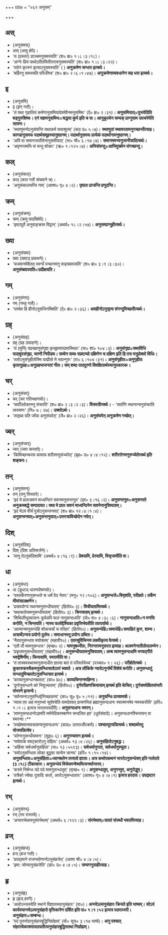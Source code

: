 +++
title = "०६९ अनुसम्"

+++

## अस्
- {अनुसमस्}
- अस् (असु क्षेपे)।
- 'त (प्रस्तरं) प्राञ्चमनुसमस्यति' (श० ब्रा० १।८।३।१८)।
- 'अग्नेः प्रियं पाथोऽपीतमितीतरावनुसमस्यति' (श० ब्रा० १।८।३।२२)।
- 'तदेनं कृत्स्नं कृत्वाऽनुसमस्यति' ( ) **अनुक्रमेण सन्धत्त इत्यर्थः।**
- 'बर्हिरनु समस्यति परिधींश्च' (श० ब्रा० २।६।१।४७)। **अनुक्रमेणाव्यवधानेन सह धत्त इत्यर्थः।**

## इ
- {अनुसमि}
- इ (इण् गतौ)।
- 'तं यथा गृहातितं कर्मणानुसमियादेवमेवैनमनुसमिमः' (ऐ० ब्रा० २।३१)। **अनुसमियात्=पूजयेदिति षड्गुरुशिष्यः। एनं यज्ञमनुसमिभः=श्रद्धया कुर्म इति च सः। आनुकूल्येन सम्यक् प्राप्नुयाम उपचरेमेति सायणः।**
- 'स्थाणुमन्येऽनुसंयन्ति यथाकर्म यथाश्रुतम्' (कठ उ० ५।७)। **स्थाणुतां स्थावरतामनुगच्छन्तीत्याह। काण्डानुसमयः पदार्थसमूहस्यानुष्ठानम्। पदार्थानुसमयः प्रत्येकं पदार्थानामनुष्ठानम्।**
- 'अपि वा समानजातीयेनानुसमीयात्' (भा० श्रौ० ६।१७।७)। **समागममभ्यनुजानीयादित्यर्थः।**
- 'अपृणन्तमभि सं यन्तु शोकाः' (ऋ० १।१२५।७)। **अभिसंयन्तु=आभिमुख्येन संगच्छन्तु।**

## कल्
- {अनुसंकल्}
- कल् (कल गतौ संख्याने च)।
- 'अनुसंकालयन्ति गाम्' (आश्व० गृ० ४।२)। **पृष्ठतः प्राजन्ति प्रणुदन्ति।**

## क्रम्
- {अनुसंक्रम्}
- क्रम् (क्रमु पादविक्षेपे)।
- 'इष्टापूर्ते अनुसङ्क्राम विद्वान्' (अथर्व० १८।२।५७)। **अनुसम्प्राप्नुहीत्यर्थः।**

## ख्या
- {अनुसंख्या}
- ख्या (ख्याञ् प्रकथने)।
- 'यजमानमेवैतत् स्वर्ग्यं पन्थानमनु सङ्ख्यापयति' (श० ब्रा० ३।९।३।३०)। **अनुसंख्यापयति=उदीक्षयति।**

## गम्
- {अनुसंगम्}
- गम् (गम्लृ गतौ)।
- 'पश्चेव हि हीनोऽनुसंजिगमिषति' (ऐ० ब्रा० २।३६)। **अवहीनोऽनुसृत्य संगन्तुमिच्छतीत्यर्थः।**

## ग्रह्
- {अनुसंग्रह्}
- ग्रह् (ग्रह उपादाने)।
- 'तं (मुनिं) पप्रच्छानुसंगृह्य कृच्छ्रामापदमास्थितः' (भा० शां० १०४।३)। **अनुसंगृह्य=यथाविधि पादावुपसंगृह्य, चरणौ निपीड्य। सव्येन सव्यः स्प्रष्टव्यो दक्षिणेन च दक्षिण इति हि तत्र मनुप्रोक्तो विधिः।**
- 'ततोऽनुसंगृहीतोस्मि यत्प्रीतो मे भवान्गुरुः' (रा० ६।१०४।३१)। **अनुसंगृहीतः=अनुगृहीतः कृतानुग्रहः=अनुग्रहभाजनतां नीतः। सम् शब्दः पादपूरणो विवक्षितार्थस्यानुपकारकः।**

## चर्
- {अनुसंचर्}
- चर् (चर गतिभक्षणयोः)।
- 'सर्वाँल्लोकाननु संचरति' (श० ब्रा० २।३।२।३)। **विचरतीत्यर्थः।** - 'सर्वाणि स्थानान्यनुसंचरति त्वरमाणः' (नि० ७। २७)। **उक्तोऽर्थः।**
- 'तद्यथा पति र्जाया अनुसंचरेत्' (जै० ब्रा० २।२६)। **अनुसंचरेत् अनुक्रमेण गच्छेत्।**

## ज्वर्
- {अनुसंज्वर्}
- ज्वर् (ज्वर सन्तापे)।
- 'किमिच्छन्कस्य कामाय शरीरमनुसंज्वरेत्' (बृह० उ० ४।४।१२)। **शरीररोगमनुरुज्येतेत्यर्थ इति शङ्करः।**

## तन्
- {अनुसंतन्}
- तन् (तनु विस्तारे)।
- 'इदं मे प्रातःसवनं माध्यन्दिनं सवनमनुसन्तनुत' (छां० ३।१६।२)। **अनुसन्तनुत=अनुसन्तते अनुक्रमबद्धे सम्पादयत। यथा मे प्रातः सवनं माध्यन्दिनेन सवनेनानुस्रियताम्।**
- 'इदं मेऽयं वीर्यं पुत्रोऽनुसन्तनवत्' (श० ब्रा० १२।४।१।४)। **अनुसन्तनवत्=अनुसन्तनुयात्=उत्तरत्राविच्छेदेन नयेत्।**

## दिश्
- {अनुसंदिश्}
- दिश् (दिश अतिसर्जने)।
- 'तानु तेऽनुसंदिशामि' (अथर्व० ४।१६।९)। **प्रेषयामि, प्रेरयामि, विसृजामीति वा।**

## धा
- {अनुसंधा}
- धा (डुधाञ् धारणपोषणयोः)।
- 'यस्तर्केरणानुसन्धत्ते स धर्मं वेद नेतरः' (मनु० १२।१०६)। **अनुसन्धत्ते=विमृशति, परीक्षते। तर्केण मीमांसालक्षणेन।**
- 'प्रसवयोग्यं स्थानमनुसन्धीयताम्' (हितोप० ३)। **विचीयतामित्यर्थः।**
- 'यथाकर्तव्यमनुसन्धीयताम्' (हितोप० ३)। **चिन्त्यताम् इत्यर्थः।**
- 'शिथिलीभूतवासनः कुर्वन्नपि फलं नानुसन्दधाति' (यो० वा० ४।३८।६)। **नानुसन्दधाति=न मनसि करोति, न चिन्तयति। नास्य फलोद्देश्यिका प्रवृत्तिर्भवतीति तात्पर्यार्थः।**
- 'आत्मानमनुसन्धेहि शोकचर्चां च परिहर' (हितोप०)। **अनुसन्धेहि=समाधेहि=समाहितं कुरु, शाम्य। अत्रार्थेऽन्यत्र प्रयोगो दुर्लभः। समाधानस्तु प्रयोगः प्रथितः।**
- 'नैतदनुसन्धाय मयोक्तम्' (महावीर०)। **एतत्सुविचिन्त्य लक्ष्यीकृत्य वेत्यर्थः।**
- 'एतौ तौ मामनुसन्धत्तः' (मृच्छ० २)। **मामनुबध्नीतः, निरन्तरमनुसरत इत्याह। अलमनेनातीतोपालम्भेन।**
- 'प्रकृतमनुसन्धीयताम्' (महावीर०)। **अनुसन्धीयतामनुस्रियताम्। अम्ब त्वामनुसन्दधामि भगवद्गीते भवद्वेषिणीम्। चिन्तयामि, स्मरामीति वा।**
- 'तं तास्ववस्थास्वनुसन्दधीत ज्ञात्वा बलं तं परिवर्तयेच्च' (पञ्चत० १। ५६)। **परीक्षेतेत्यर्थः । कुकारुकस्यैकमनुसन्धित्सतोऽपरं च्यवते । अत्र लौकिके न्यायेऽनुर्नार्थे विशेषं करोति। अनुसन्धातुं सन्धातुमिच्छतोऽनुसन्धित्सत इत्यर्थः।**
- 'काव्यानुसन्धानबलात्' (का० प्र०)। **काव्यचिन्तनमहिम्ना।**
- 'दुर्गानुसन्धाने को नियुज्यताम्' (हितोप०)। **दुर्गपरीक्षणक्रियायाम् इत्यर्थ इति केचित्। दुर्गसमपेक्षितसंभारैः संभरणे इत्यन्ये।**
- 'सर्वनाम्नाऽनुसन्धिर्वृत्तिच्छन्नस्य' (का० सू० वृ० ५।११)। **अनुसन्धिः प्रत्यवमर्शः।**
- 'व्यास एव अहं मनुरभवं सूर्यश्चेति वामदेववत् प्रत्यगभिन्नं ब्रह्मानुसन्दधानः स्वात्मानमेव नमस्करोति' (हरि० १।१।८ इत्यत्र भारतभावदीपै)। **अनुसन्दधानः स्मरन्।**
- 'तामनुसन्दधानोऽहमपि मर्मभेदिकामबाणेन सन्दलित इव' (धूर्तसंवादे)। अनुसन्दधानश्चिन्तयन् वा स्मरन्वा।**
- 'तच्छेषमात्मवचसाप्यनुसन्दधानः' (काद० उत्तरार्धोपक्रमे)। **पश्चात्पूरयन्नित्यर्थः। शब्दार्थस्तु योजयन्नित्येव।**
- 'चरेणानुसन्धीयमानः' (मुद्रा० ६)। **अनुगम्यमान इत्यर्थः।**
- 'नमोवाके वषट्कारोऽनु संहितः' (अथर्व० १३।४।२६)। **अनुसंहितोऽनुबद्धः।**
- 'अहिंसा सर्वधर्मानुसंहिता' (भा० १३।५५९३)। **सर्वधर्मानुगता, सर्वधर्मानुस्यूता।**
- 'त्रयोऽनुसन्धिता लोका बुद्ध्या सत्येन चानघ' (हरि० १।१५।१४)। **अनुसन्धिताः=अनुसंहिताः=ध्यानबलेन तत्त्वतो ज्ञाताः। अत्र कथोपकथनं भारतेऽनुसन्धेयम् इति नलोदये (३।१८) टीकाकारः। अनुसन्धेयं विचेयमन्वेष्यमित्यनर्थान्तरम्।**
- 'कस्ते निर्बन्धः पदे पदे मामनुसन्धातुम्' (मृच्छ० १)। **अनुसन्धातुम्, अनुगन्तुम्, अनुरोद्धुम्।**
- 'तत्रैको ज्येष्ठः पुत्रादिः कर्ता, अपरेऽनुसन्धातारः' (आश्व० गृ० ४।७।१) **इत्यत्र हरदत्तः। उपद्रष्टार इत्यर्थः।**

## रभ्
- {अनुसंरभ्}
- रभ् (रभ राभस्ये)।
- 'अन्वारभेथामनुसंरभेथाम्' (अथर्व० ६।१२२।३)। **संरभेथाम्=सततं संरब्धौ भवतमित्याह।**

## व्रज्
- {अनुसंव्रज्}
- व्रज् (व्रज गतौ)।
- 'प्रपद्यमाने राजन्यग्रेणानोऽनुसंव्रजेत्' (आश्व श्रौ० ४।४।५)।
- 'इमा: सोम्यानुसंव्रजेति' (छां० उ० ४।४।५)। **सम्यगनुयाहीत्याह।**

## हृ
- {अनुसंहृ}
- हृ (हृञ् हरणे)।
- 'अलोऽन्त्यस्येति स्थाने विज्ञातस्यानुसंहारः' (वा०)। **अन्त्येऽल्यनुसंहारः क्रियते इति भाष्यम्। सोऽयं कार्यस्यान्त्येऽल्यनुसंहारो वृत्तिकारेण दर्शित इति पा० १।१।५२ इत्यत्र पदमञ्जरी। अनुसंहारः=सम्बन्धः।**
- 'पदं पुनर्नादानुसंहारबुद्धिनिर्ग्राह्यम्' (यो० सूत्र० ३।१७ भाष्ये)। **अनु पश्चात् संहरत्येकत्वमापादयतीत्यनुसंहारबुद्धिस्तथा निर्ग्राह्यम्।**
